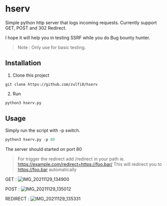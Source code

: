 # hserv

Simple python http server that logs incoming requests.
Currently support GET, POST and 302 Redirect.

I hope it will help you in testing SSRF while you do Bug bounty hunter.

> Note : Only use for basic testing.

## Installation
1. Clone this project
```
git clone https://github.com/zulfi0/hserv
```
2. Run
```python
python3 hserv.py
```
## Usage
Simply run the script with -p switch.

```python
python3 hserv.py -p 80
```
The server should started on port 80
>For trigger the redirect add /redirect in your path ie. https://example.com/redirect=https://foo.bar/
This will redirect you to https://foo.bar automatically

GET :
![IMG_20211129_134900](https://user-images.githubusercontent.com/68773572/143817074-21c5a572-2e49-4a16-bfb6-ef771b55aed4.jpg)

POST :
![IMG_20211129_135012](https://user-images.githubusercontent.com/68773572/143817161-8e5f63d9-a046-4c7f-b89b-2160b5f8b063.jpg)

REDIRECT :
![IMG_20211129_135331](https://user-images.githubusercontent.com/68773572/143817234-a5d08be1-34ae-4cbc-a300-76b1472f5b60.jpg)

